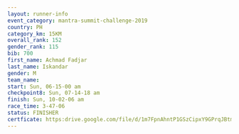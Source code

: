 ```yaml
---
layout: runner-info 
event_category: mantra-summit-challenge-2019 
country: PH
category_km: 15KM 
overall_rank: 152
gender_rank: 115
bib: 700
first_name: Achmad Fadjar
last_name: Iskandar
gender: M
team_name: 
start: Sun, 06-15-00 am
checkpoint8: Sun, 07-14-18 am
finish: Sun, 10-02-06 am
race_time: 3-47-06
status: FINISHER
certficate: https:drive.google.com/file/d/1m7FpnAhntP1GSzCipxY9GPrqJBtmzU1m/view?usp=sharing
---
```

